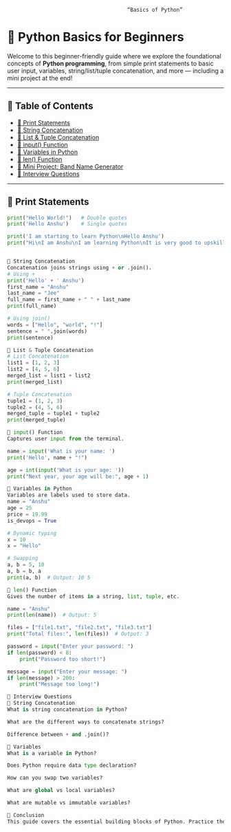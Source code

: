                                            “Basics of Python”
# 🐍 Python Basics for Beginners

Welcome to this beginner-friendly guide where we explore the foundational concepts of **Python programming**, from simple print statements to basic user input, variables, string/list/tuple concatenation, and more — including a mini project at the end!

---

## 📘 Table of Contents

- [🔹 Print Statements](#-print-statements)
- [🔹 String Concatenation](#-string-concatenation)
- [🔹 List & Tuple Concatenation](#-list--tuple-concatenation)
- [🔹 input() Function](#-input-function)
- [🔹 Variables in Python](#-variables-in-python)
- [🔹 len() Function](#-len-function)
- [🔹 Mini Project: Band Name Generator](#-mini-project-band-name-generator)
- [🧠 Interview Questions](#-interview-questions)

---

## 🔹 Print Statements

```python
print("Hello World!")   # Double quotes
print('Hello Anshu')    # Single quotes

print('I am starting to learn Python\nHello Anshu')
print("Hi\nI am Anshu\nI am learning Python\nIt is very good to upskill.")


🔹 String Concatenation
Concatenation joins strings using + or .join().
# Using +
print('Hello' + ' Anshu')
first_name = "Anshu"
last_name = "Jee"
full_name = first_name + " " + last_name
print(full_name)

# Using join()
words = ["Hello", "world", "!"]
sentence = " ".join(words)
print(sentence)

🔹 List & Tuple Concatenation
# List Concatenation
list1 = [1, 2, 3]
list2 = [4, 5, 6]
merged_list = list1 + list2
print(merged_list)

# Tuple Concatenation
tuple1 = (1, 2, 3)
tuple2 = (4, 5, 6)
merged_tuple = tuple1 + tuple2
print(merged_tuple)

🔹 input() Function
Captures user input from the terminal.

name = input('What is your name: ')
print('Hello', name + "!")

age = int(input('What is your age: '))
print("Next year, your age will be:", age + 1)

🔹 Variables in Python
Variables are labels used to store data.
name = "Anshu"
age = 25
price = 19.99
is_devops = True

# Dynamic typing
x = 10
x = "Hello"

# Swapping
a, b = 5, 10
a, b = b, a
print(a, b)  # Output: 10 5

🔹 len() Function
Gives the number of items in a string, list, tuple, etc.

name = "Anshu"
print(len(name))  # Output: 5

files = ["file1.txt", "file2.txt", "file3.txt"]
print("Total files:", len(files))  # Output: 3

password = input("Enter your password: ")
if len(password) < 8:
    print("Password too short!")

message = input("Enter your message: ")
if len(message) > 200:
    print("Message too long!")

🧠 Interview Questions
📌 String Concatenation
What is string concatenation in Python?

What are the different ways to concatenate strings?

Difference between + and .join()?

📌 Variables
What is a variable in Python?

Does Python require data type declaration?

How can you swap two variables?

What are global vs local variables?

What are mutable vs immutable variables?

🙌 Conclusion
This guide covers the essential building blocks of Python. Practice these concepts regularly to build a strong foundation.